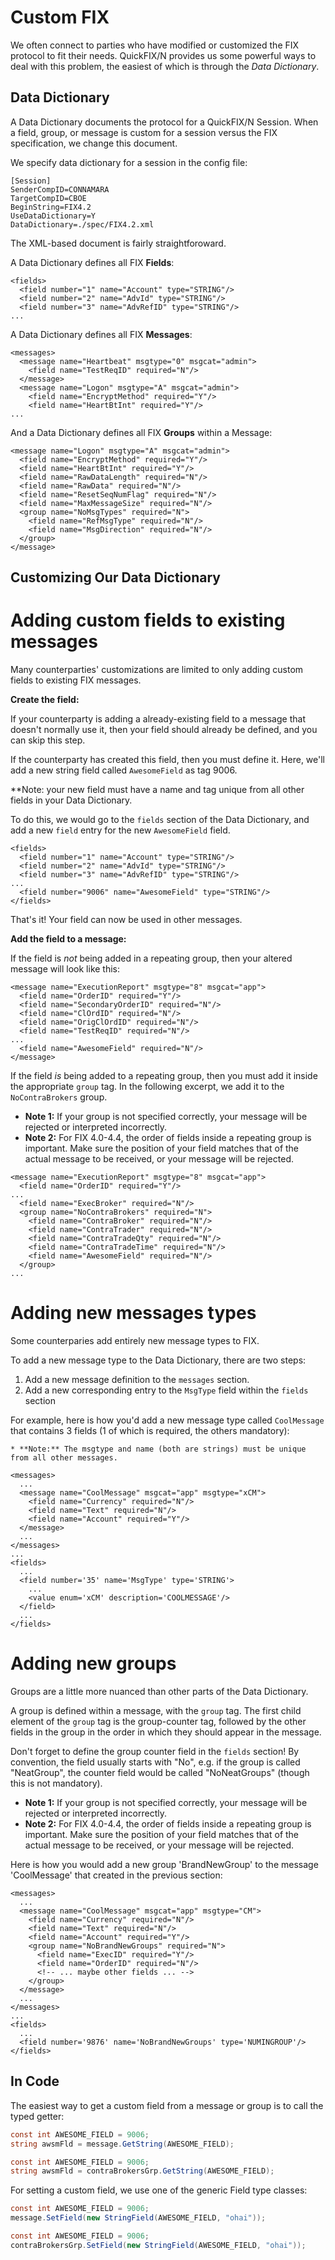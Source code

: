 Custom FIX
==========

We often connect to parties who have modified or customized the FIX
protocol to fit their needs.  QuickFIX/N provides us some powerful ways
to deal with this problem, the easiest of which is through the *Data
Dictionary*.

Data Dictionary
---------------

A Data Dictionary documents the protocol for a QuickFIX/N Session.  When 
a field, group, or message is custom for a session versus the
FIX specification, we change this document.

We specify data dictionary for a session in the config file:

```
[Session]
SenderCompID=CONNAMARA
TargetCompID=CBOE
BeginString=FIX4.2
UseDataDictionary=Y
DataDictionary=./spec/FIX4.2.xml
```

The XML-based document is fairly straightforoward.

A Data Dictionary defines all FIX **Fields**:

```
<fields>
  <field number="1" name="Account" type="STRING"/>
  <field number="2" name="AdvId" type="STRING"/>
  <field number="3" name="AdvRefID" type="STRING"/>
...
```
A Data Dictionary defines all FIX **Messages**:

```
<messages>
  <message name="Heartbeat" msgtype="0" msgcat="admin">
    <field name="TestReqID" required="N"/>
  </message>
  <message name="Logon" msgtype="A" msgcat="admin">
    <field name="EncryptMethod" required="Y"/>
    <field name="HeartBtInt" required="Y"/>
...
```

And a Data Dictionary defines all FIX **Groups** within a Message:

```
<message name="Logon" msgtype="A" msgcat="admin">
  <field name="EncryptMethod" required="Y"/>
  <field name="HeartBtInt" required="Y"/>
  <field name="RawDataLength" required="N"/>
  <field name="RawData" required="N"/>
  <field name="ResetSeqNumFlag" required="N"/>
  <field name="MaxMessageSize" required="N"/>
  <group name="NoMsgTypes" required="N">
    <field name="RefMsgType" required="N"/>
    <field name="MsgDirection" required="N"/>
  </group>
</message>
```

Customizing Our Data Dictionary
-------------------------------

Adding custom fields to existing messages
=========================================

Many counterparties' customizations are limited to only adding custom fields to existing FIX messages.

**Create the field:**

If your counterparty is adding a already-existing field to a message that doesn't
normally use it, then your field should already be defined, and you can skip this step.

If the counterparty has created this field, then you must define it.
Here, we'll add a new string field called `AwesomeField` as tag 9006.

**Note: your new field must have a name and tag unique from all other fields in your Data Dictionary.

To do this, we would go to the `fields` section of the Data Dictionary,
and add a new `field` entry for the new `AwesomeField` field.

```
<fields>
  <field number="1" name="Account" type="STRING"/>
  <field number="2" name="AdvId" type="STRING"/>
  <field number="3" name="AdvRefID" type="STRING"/>
...
  <field number="9006" name="AwesomeField" type="STRING"/>
</fields>
```

That's it!  Your field can now be used in other messages.

**Add the field to a message:**

If the field is *not* being added in a repeating group,
then your altered message will look like this:

```
<message name="ExecutionReport" msgtype="8" msgcat="app">
  <field name="OrderID" required="Y"/>
  <field name="SecondaryOrderID" required="N"/>
  <field name="ClOrdID" required="N"/>
  <field name="OrigClOrdID" required="N"/>
  <field name="TestReqID" required="N"/>
...
  <field name="AwesomeField" required="N"/>
</message>
```

If the field *is* being added to a repeating group,
then you must add it inside the appropriate `group` tag.
In the following excerpt, we add it to the `NoContraBrokers` group.

* **Note 1:** If your group is not specified correctly, your message will be rejected
or interpreted incorrectly.
* **Note 2:** For FIX 4.0-4.4, the order of fields inside a repeating group is important.
Make sure the position of your field matches that of the actual message to be received,
or your message will be rejected.

```
<message name="ExecutionReport" msgtype="8" msgcat="app">
  <field name="OrderID" required="Y"/>
...
  <field name="ExecBroker" required="N"/>
  <group name="NoContraBrokers" required="N">
    <field name="ContraBroker" required="N"/>
    <field name="ContraTrader" required="N"/>
    <field name="ContraTradeQty" required="N"/>
    <field name="ContraTradeTime" required="N"/>
    <field name="AwesomeField" required="N"/>
  </group>
...
```

Adding new messages types
=========================

Some counterparies add entirely new message types to FIX.

To add a new message type to the Data Dictionary, there are two steps:

1. Add a new message definition to the `messages` section.
2. Add a new corresponding entry to the `MsgType` field within the `fields` section

For example, here is how you'd add a new message type called `CoolMessage`
that contains 3 fields (1 of which is required, the others mandatory):

    * **Note:** The msgtype and name (both are strings) must be unique from all other messages.

```
<messages>
  ...
  <message name="CoolMessage" msgcat="app" msgtype="xCM">
    <field name="Currency" required="N"/>
    <field name="Text" required="N"/>
    <field name="Account" required="Y"/>
  </message>
  ...
</messages>
...
<fields>
  ...
  <field number='35' name='MsgType' type='STRING'>
    ...
    <value enum='xCM' description='COOLMESSAGE'/>
  </field>
  ...
</fields>
```

Adding new groups
=================

Groups are a little more nuanced than other parts of the Data Dictionary.

A group is defined within a message, with the `group` tag.  The first child
element of the `group` tag is the group-counter tag, followed by the
other fields in the group in the order in which they should appear in
the message.

Don't forget to define the group counter field in the `fields` section!
By convention, the field usually starts with "No", e.g. if the group is called
"NeatGroup", the counter field would be called "NoNeatGroups" (though this is
not mandatory).

* **Note 1:** If your group is not specified correctly, your message will be rejected
or interpreted incorrectly.
* **Note 2:** For FIX 4.0-4.4, the order of fields inside a repeating group is important.
Make sure the position of your field matches that of the actual message to be received,
or your message will be rejected.

Here is how you would add a new group 'BrandNewGroup' to the message 'CoolMessage' that
created in the previous section:

```
<messages>
  ...
  <message name="CoolMessage" msgcat="app" msgtype="CM">
    <field name="Currency" required="N"/>
    <field name="Text" required="N"/>
    <field name="Account" required="Y"/>
    <group name="NoBrandNewGroups" required="N">
      <field name="ExecID" required="Y"/>
      <field name="OrderID" required="N"/>
      <!-- ... maybe other fields ... -->
    </group>
  </message>
  ...
</messages>
...
<fields>
  ...
  <field number='9876' name='NoBrandNewGroups' type='NUMINGROUP'/>
</fields>
```

In Code
-------

The easiest way to get a custom field from a message or group is to call
the typed getter:

```c#
const int AWESOME_FIELD = 9006;
string awsmFld = message.GetString(AWESOME_FIELD);
```

```c#
const int AWESOME_FIELD = 9006;
string awsmFld = contraBrokersGrp.GetString(AWESOME_FIELD);
```

For setting a custom field, we use one of the generic Field type classes:

```c#
const int AWESOME_FIELD = 9006;
message.SetField(new StringField(AWESOME_FIELD, "ohai"));
```

```c#
const int AWESOME_FIELD = 9006;
contraBrokersGrp.SetField(new StringField(AWESOME_FIELD, "ohai"));
```
